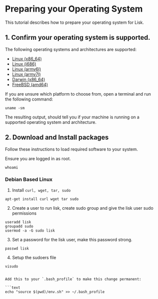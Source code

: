 
# Preparing your Operating System

This tutorial describes how to prepare your operating system for Lisk.

## 1. Confirm your operating system is supported.

The following operating systems and architectures are supported:

- [Linux (x86_64)](#linux-x86_64-)
- [Linux (i686)](#linux-i686-)
- [Linux (armv6l)](#linux-armv6l-)
- [Linux (armv7l)](#linux-armv7l-)
- [Darwin (x86_64)](#darwin-x86_64-)
- [FreeBSD (amd64)](#freebsd-amd64-)

If you are unsure which platform to choose from, open a terminal and run the following command:

```text
uname -sm
```

The resulting output, should tell you if your machine is running on a supported operating system and architecture.

## 2. Download and Install packages

Follow these instructions to load required software to your system.

Ensure you are logged in as root.

```text
whoami
```


### Debian Based Linux

1. Install `curl, wget, tar, sudo`

  ```text
  apt-get install curl wget tar sudo
  ```

2. Create a user to run lisk, create sudo group and give the lisk user sudo permissions

  ```text
  useradd lisk
  groupadd sudo
  usermod -a -G sudo lisk
  ```

3. Set a password for the lisk user, make this password strong.

  ```text
  passwd lisk
  ```

4. Setup the sudoers file

  ```text
  visudo
  ```

  ```text
  
  Add this to your `.bash_profile` to make this change permanent:

  ```text
  echo "source $(pwd)/env.sh" >> ~/.bash_profile
  ```
